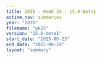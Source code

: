 ```yaml
---
title: 2025 - Week 26 - 15.0-beta1
active_nav: summaries
year: "2025"
filename: "wk26"
version: "15.0-beta1"
start_date: "2025-06-23"
end_date: "2025-06-29"
layout: "summary"
---
```

